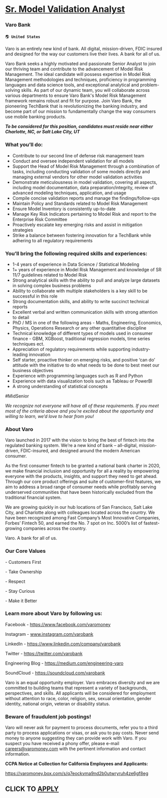 # [Sr. Model Validation Analyst](https://www.remotewlb.com/apply/sr-model-validation-analyst-52454)  
### Varo Bank  
#### `🌎 United States`  

Varo is an entirely new kind of bank. All digital, mission-driven, FDIC insured and designed for the way our customers live their lives. A bank for all of us.

Varo Bank seeks a highly motivated and passionate Senior Analyst to join our thriving team and contribute to the advancement of Model Risk Management. The ideal candidate will possess expertise in Model Risk Management methodologies and techniques, proficiency in programming languages and data science tools, and exceptional analytical and problem-solving skills. As part of our dynamic team, you will collaborate across various departments to ensure Varo Bank's Model Risk Management framework remains robust and fit for purpose. Join Varo Bank, the pioneering TechBank that is revolutionizing the banking industry, and become part of our mission to fundamentally change the way consumers use mobile banking products.

 ***To be considered for this position, candidates must reside near either Charlotte, NC, or Salt Lake City, UT***

### What you’ll do:

  * Contribute to our second line of defense risk management team
  * Conduct and oversee independent validation for all models
  * Support the Head of Model Risk Management through a combination of tasks, including conducting validation of some models directly and managing external vendors for other model validation activities
  * Demonstrate meticulousness in model validation, covering all aspects, including model documentation, data preparation/integrity, review of advanced modeling techniques, application, and usage
  * Compile concise validation reports and manage the findings/follow-ups
  * Maintain Policy and Standards related to Model Risk Management
  * Ensure Model Inventory is consistently up-to-date
  * Manage Key Risk Indicators pertaining to Model Risk and report to the Enterprise Risk Committee
  * Proactively escalate key emerging risks and assist in mitigation strategies
  * Strike a balance between fostering innovation for a TechBank while adhering to all regulatory requirements

### You’ll bring the following required skills and experiences:

  * 1-4 years of experience in Data Science / Statistical Modeling
  * 1+ years of experience in Model Risk Management and knowledge of SR 11/7 guidelines related to Model Risk
  * Strong analytical skills with the ability to pull and analyze large datasets in solving complex business problems
  * Ability to collaborate with multiple stakeholders is a key skill to be successful in this role
  * Strong documentation skills, and ability to write succinct technical reports
  * Excellent verbal and written communication skills with strong attention to detail
  * PhD / MS in one of the following areas - Maths, Engineering, Economics, Physics, Operations Research or any other quantitative discipline
  * Technical knowledge of different types of models used in consumer finance - GBM, XGBoost, traditional regression models, time series techniques ect.
  * Appreciation of regulatory requirements while supporting industry-leading innovation
  * Self starter, proactive thinker on emerging risks, and positive ‘can do’ attitude with the initiative to do what needs to be done to best meet our business objectives
  * Experience with programming languages such as R and Python
  * Experience with data visualization tools such as Tableau or PowerBI
  * A strong understanding of statistical concepts 

#MidSenior

 _We recognize not everyone will have all of these requirements. If you meet most of the criteria above and you’re excited about the opportunity and willing to learn, we’d love to hear from you!_

### About Varo

Varo launched in 2017 with the vision to bring the best of fintech into the regulated banking system. We’re a new kind of bank – all-digital, mission-driven, FDIC-insured, and designed around the modern American consumer.

As the first consumer fintech to be granted a national bank charter in 2020, we make financial inclusion and opportunity for all a reality by empowering everyone with the products, insights, and support they need to get ahead. Through our core product offerings and suite of customer-first features, we aim to address a broad range of consumer needs while profitably serving underserved communities that have been historically excluded from the traditional financial system.

We are growing quickly in our hub locations of San Francisco, Salt Lake City, and Charlotte along with colleagues located across the country. We have been recognized among Fast Company’s Most Innovative Companies, Forbes’ Fintech 50, and earned the No. 7 spot on Inc. 5000’s list of fastest-growing companies across the country.

Varo. A bank for all of us.

### Our Core Values

\- Customers First

\- Take Ownership

\- Respect

\- Stay Curious

\- Make it Better

### Learn more about Varo by following us:

Facebook - https://www.facebook.com/varomoney

Instagram - www.instagram.com/varobank

LinkedIn - https://www.linkedin.com/company/varobank

Twitter - https://twitter.com/varobank

Engineering Blog - https://medium.com/engineering-varo

SoundCloud - https://soundcloud.com/varobank

Varo is an equal opportunity employer. Varo embraces diversity and we are committed to building teams that represent a variety of backgrounds, perspectives, and skills. All applicants will be considered for employment without attention to race, color, religion, sex, sexual orientation, gender identity, national origin, veteran or disability status.

### Beware of fraudulent job postings!

Varo will never ask for payment to process documents, refer you to a third party to process applications or visas, or ask you to pay costs. Never send money to anyone suggesting they can provide work with Varo. If you suspect you have received a phony offer, please e-mail careers@varomoney.com with the pertinent information and contact information.

**CCPA Notice at Collection for California Employees and Applicants:**

https://varomoney.box.com/s/q7eockvma9nd2b0utwryruh4ze6gf8eg

  
## CLICK TO [APPLY](https://www.remotewlb.com/apply/sr-model-validation-analyst-52454)

